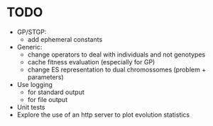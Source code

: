 # TODO
* GP/STGP: 
    + add ephemeral constants
* Generic:
    + change operators to deal with individuals and not genotypes
    + cache fitness evaluation (especially for GP)
    + change ES representation to dual chromossomes (problem + parameters)
* Use logging
    + for standard output
    + for file output
* Unit tests
* Explore the use of an http server to plot evolution statistics
